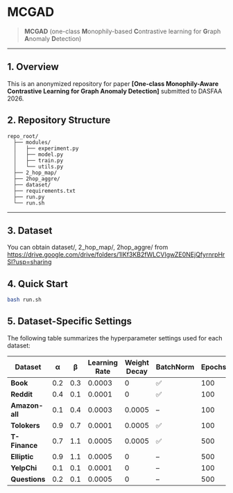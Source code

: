 


# MCGAD
> **MCGAD** (one-class **M**onophily-based **C**ontrastive learning for **G**raph **A**nomaly **D**etection)

---
## 1. Overview
This is an anonymized repository for paper **[One-class Monophily-Aware Contrastive Learning for Graph Anomaly Detection]** submitted to DASFAA 2026.


## 2. Repository Structure

```
repo_root/
  ├── modules/                
  │   ├── experiment.py      
  │   ├── model.py           
  │   ├── train.py       
  │   └── utils.py             
  ├── 2_hop_map/                
  ├── 2hop_aggre/    
  ├── dataset/             
  ├── requirements.txt       
  ├── run.py   
  └── run.sh       
```

---

## 3. Dataset
You can obtain dataset/, 2_hop_map/, 2hop_aggre/ from https://drive.google.com/drive/folders/1lKf3KB2fWLCVIgwZE0NEjQfyrnrpHrSl?usp=sharing


## 4. Quick Start

```bash
bash run.sh
```

## 5. Dataset-Specific Settings

The following table summarizes the hyperparameter settings used for each dataset:

| Dataset        | α   | β   | Learning Rate | Weight Decay | BatchNorm | Epochs  |
| -------------- | --- | --- | ------------- | ------------ | --------- | ------- |
| **Book**       | 0.2 | 0.3 | 0.0003        | 0            | ✅         | 100 |
| **Reddit**     | 0.4 | 0.1 | 0.0001        | 0            | ✅         | 100 |
| **Amazon-all** | 0.1 | 0.4 | 0.0003        | 0.0005       | –         | 100 |
| **Tolokers**   | 0.9 | 0.7 | 0.0001        | 0.0005       | ✅         | 100 |
| **T-Finance**  | 0.7 | 1.1 | 0.0005        | 0.0005       | ✅         | 500 |
| **Elliptic**   | 0.9 | 1.1 | 0.0005        | 0            | –         | 500 |
| **YelpChi**    | 0.1 | 0.1 | 0.0001        | 0            | –         | 100 |
| **Questions**  | 0.2 | 0.1 | 0.0005        | 0            | –         | 500 |
